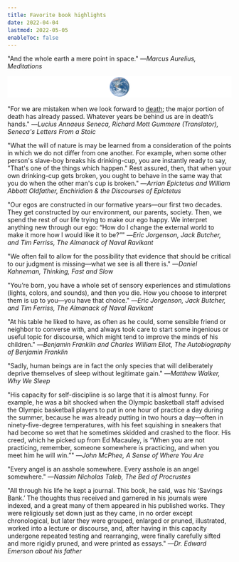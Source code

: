 ```yaml
---
title: Favorite book highlights
date: 2022-04-04
lastmod: 2022-05-05
enableToc: false
---
```


"And the whole earth a mere point in space." —_Marcus Aurelius, Meditations_

![](images/earth.png)

"For we are mistaken when we look forward to [death](t/death); the major portion of death has already passed. Whatever years be behind us are in death’s hands." —_Lucius Annaeus Seneca, Richard Mott Gummere (Translator), Seneca's Letters From a Stoic_

"What the will of nature is may be learned from a consideration of the points in which we do not differ from one another. For example, when some other person's slave-boy breaks his drinking-cup, you are instantly ready to say, "That's one of the things which happen." Rest assured, then, that when your own drinking-cup gets broken, you ought to behave in the same way that you do when the other man's cup is broken." —_Arrian Epictetus and William Abbott Oldfather, Enchiridion & the Discourses of Epictetus_

"Our egos are constructed in our formative years—our first two decades. They get constructed by our environment, our parents, society. Then, we spend the rest of our life trying to make our ego happy. We interpret anything new through our ego: “How do I change the external world to make it more how I would like it to be?”" —_Eric Jorgenson, Jack Butcher, and Tim Ferriss, The Almanack of Naval Ravikant_

"We often fail to allow for the possibility that evidence that should be critical to our judgment is missing—what we see is all there is." —_Daniel Kahneman, Thinking, Fast and Slow_

"You’re born, you have a whole set of sensory experiences and stimulations (lights, colors, and sounds), and then you die. How you choose to interpret them is up to you—you have that choice." —_Eric Jorgenson, Jack Butcher, and Tim Ferriss, The Almanack of Naval Ravikant_

"At his table he liked to have, as often as he could, some sensible friend or neighbor to converse with, and always took care to start some ingenious or useful topic for discourse, which might tend to improve the minds of his children." —_Benjamin Franklin and Charles William Eliot, The Autobiography of Benjamin Franklin_

"Sadly, human beings are in fact the only species that will deliberately deprive themselves of sleep without legitimate gain." —_Matthew Walker, Why We Sleep_

"His capacity for self-discipline is so large that it is almost funny. For example, he was a bit shocked when the Olympic basketball staff advised the Olympic basketball players to put in one hour of practice a day during the summer, because he was already putting in two hours a day—often in ninety-five-degree temperatures, with his feet squishing in sneakers that had become so wet that he sometimes skidded and crashed to the floor. His creed, which he picked up from Ed Macauley, is “When you are not practicing, remember, someone somewhere is practicing, and when you meet him he will win.”" —_John McPhee, A Sense of Where You Are_

"Every angel is an asshole somewhere. Every asshole is an angel somewhere." —_Nassim Nicholas Taleb, The Bed of Procrustes_

"All through his life he kept a journal. This book, he said, was his ‘Savings Bank.’ The thoughts thus received and garnered in his journals were indexed, and a great many of them appeared in his published works. They were religiously set down just as they came, in no order except chronological, but later they were grouped, enlarged or pruned, illustrated, worked into a lecture or discourse, and, after having in this capacity undergone repeated testing and rearranging, were finally carefully sifted and more rigidly pruned, and were printed as essays." —_Dr. Edward Emerson about his father_
